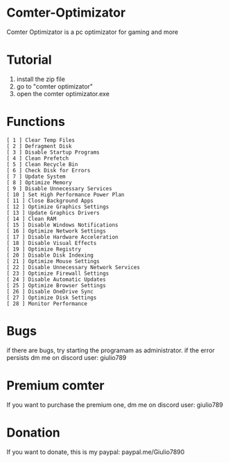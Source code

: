 # Comter-Optimizator
Comter Optimizator is a pc optimizator for gaming and more

# Tutorial

1) install the zip file
2) go to "comter optimizator"
3) open the comter optimizator.exe


# Functions

    [ 1 ] Clear Temp Files
    [ 2 ] Defragment Disk
    [ 3 ] Disable Startup Programs
    [ 4 ] Clean Prefetch
    [ 5 ] Clean Recycle Bin
    [ 6 ] Check Disk for Errors
    [ 7 ] Update System
    [ 8 ] Optimize Memory
    [ 9 ] Disable Unnecessary Services
    [ 10 ] Set High Performance Power Plan
    [ 11 ] Close Background Apps
    [ 12 ] Optimize Graphics Settings
    [ 13 ] Update Graphics Drivers
    [ 14 ] Clean RAM
    [ 15 ] Disable Windows Notifications
    [ 16 ] Optimize Network Settings
    [ 17 ] Disable Hardware Acceleration
    [ 18 ] Disable Visual Effects
    [ 19 ] Optimize Registry
    [ 20 ] Disable Disk Indexing
    [ 21 ] Optimize Mouse Settings
    [ 22 ] Disable Unnecessary Network Services
    [ 23 ] Optimize Firewall Settings
    [ 24 ] Disable Automatic Updates
    [ 25 ] Optimize Browser Settings
    [ 26 ] Disable OneDrive Sync
    [ 27 ] Optimize Disk Settings
    [ 28 ] Monitor Performance

# Bugs

if there are bugs, try starting the programam as administrator. if the error persists dm me on discord    user: giulio789



# Premium comter

If you want to purchase the premium one, dm me on discord    user: giulio789


# Donation

If you want to donate, this is my paypal: paypal.me/Giulio7890 
